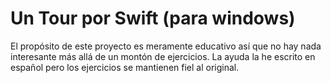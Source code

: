 # Un Tour por Swift (para windows)

El propósito de este proyecto es meramente educativo así que no hay nada interesante más allá de un montón de ejercicios. La ayuda la he escrito en español 
pero los ejercicios se mantienen fiel al original.
